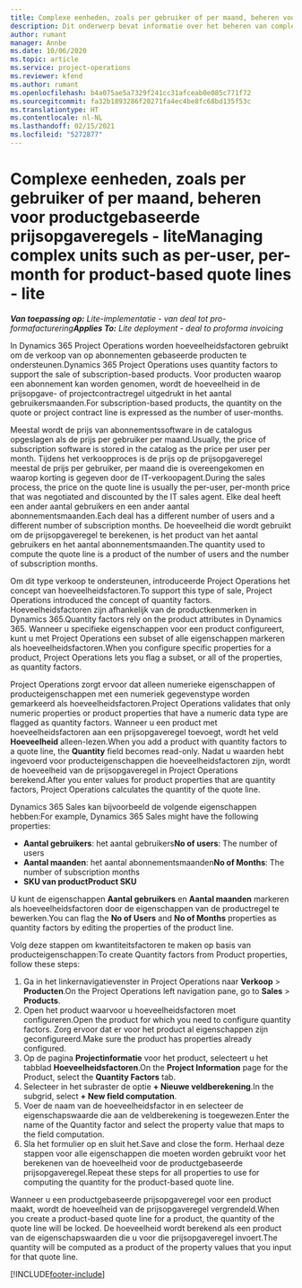 ```yaml
---
title: Complexe eenheden, zoals per gebruiker of per maand, beheren voor productgebaseerde prijsopgaveregels - lite
description: Dit onderwerp bevat informatie over het beheren van complexe eenheden voor productgebaseerde prijsopgaveregels.
author: rumant
manager: Annbe
ms.date: 10/06/2020
ms.topic: article
ms.service: project-operations
ms.reviewer: kfend
ms.author: rumant
ms.openlocfilehash: b4a075ae5a7329f241cc31afceab0e085c771f72
ms.sourcegitcommit: fa32b1893286f20271fa4ec4be8fc68bd135f53c
ms.translationtype: HT
ms.contentlocale: nl-NL
ms.lasthandoff: 02/15/2021
ms.locfileid: "5272877"
---
```

# <a name="managing-complex-units-such-as-per-user-per-month-for-product-based-quote-lines---lite"></a><span data-ttu-id="8a9a2-103">Complexe eenheden, zoals per gebruiker of per maand, beheren voor productgebaseerde prijsopgaveregels - lite</span><span class="sxs-lookup"><span data-stu-id="8a9a2-103">Managing complex units such as per-user, per-month for product-based quote lines - lite</span></span>

<span data-ttu-id="8a9a2-104">_**Van toepassing op:** Lite-implementatie - van deal tot pro-formafacturering_</span><span class="sxs-lookup"><span data-stu-id="8a9a2-104">_**Applies To:** Lite deployment - deal to proforma invoicing_</span></span>

<span data-ttu-id="8a9a2-105">In Dynamics 365 Project Operations worden hoeveelheidsfactoren gebruikt om de verkoop van op abonnementen gebaseerde producten te ondersteunen.</span><span class="sxs-lookup"><span data-stu-id="8a9a2-105">Dynamics 365 Project Operations uses quantity factors to support the sale of subscription-based products.</span></span> <span data-ttu-id="8a9a2-106">Voor producten waarop een abonnement kan worden genomen, wordt de hoeveelheid in de prijsopgave- of projectcontractregel uitgedrukt in het aantal gebruikersmaanden.</span><span class="sxs-lookup"><span data-stu-id="8a9a2-106">For subscription-based products, the quantity on the quote or project contract line is expressed as the number of user-months.</span></span>

<span data-ttu-id="8a9a2-107">Meestal wordt de prijs van abonnementssoftware in de catalogus opgeslagen als de prijs per gebruiker per maand.</span><span class="sxs-lookup"><span data-stu-id="8a9a2-107">Usually, the price of subscription software is stored in the catalog as the price per user per month.</span></span> <span data-ttu-id="8a9a2-108">Tijdens het verkoopproces is de prijs op de prijsopgaveregel meestal de prijs per gebruiker, per maand die is overeengekomen en waarop korting is gegeven door de IT-verkoopagent.</span><span class="sxs-lookup"><span data-stu-id="8a9a2-108">During the sales process, the price on the quote line is usually the per-user, per-month price that was negotiated and discounted by the IT sales agent.</span></span> <span data-ttu-id="8a9a2-109">Elke deal heeft een ander aantal gebruikers en een ander aantal abonnementsmaanden.</span><span class="sxs-lookup"><span data-stu-id="8a9a2-109">Each deal has a different number of users and a different number of subscription months.</span></span> <span data-ttu-id="8a9a2-110">De hoeveelheid die wordt gebruikt om de prijsopgaveregel te berekenen, is het product van het aantal gebruikers en het aantal abonnementsmaanden.</span><span class="sxs-lookup"><span data-stu-id="8a9a2-110">The quantity used to compute the quote line is a product of the number of users and the number of subscription months.</span></span>

<span data-ttu-id="8a9a2-111">Om dit type verkoop te ondersteunen, introduceerde Project Operations het concept van hoeveelheidsfactoren.</span><span class="sxs-lookup"><span data-stu-id="8a9a2-111">To support this type of sale, Project Operations introduced the concept of quantity factors.</span></span> <span data-ttu-id="8a9a2-112">Hoeveelheidsfactoren zijn afhankelijk van de productkenmerken in Dynamics 365.</span><span class="sxs-lookup"><span data-stu-id="8a9a2-112">Quantity factors rely on the product attributes in Dynamics 365.</span></span> <span data-ttu-id="8a9a2-113">Wanneer u specifieke eigenschappen voor een product configureert, kunt u met Project Operations een subset of alle eigenschappen markeren als hoeveelheidsfactoren.</span><span class="sxs-lookup"><span data-stu-id="8a9a2-113">When you configure specific properties for a product, Project Operations lets you flag a subset, or all of the properties, as quantity factors.</span></span>

<span data-ttu-id="8a9a2-114">Project Operations zorgt ervoor dat alleen numerieke eigenschappen of producteigenschappen met een numeriek gegevenstype worden gemarkeerd als hoeveelheidsfactoren.</span><span class="sxs-lookup"><span data-stu-id="8a9a2-114">Project Operations validates that only numeric properties or product properties that have a numeric data type are flagged as quantity factors.</span></span> <span data-ttu-id="8a9a2-115">Wanneer u een product met hoeveelheidsfactoren aan een prijsopgaveregel toevoegt, wordt het veld **Hoeveelheid** alleen-lezen.</span><span class="sxs-lookup"><span data-stu-id="8a9a2-115">When you add a product with quantity factors to a quote line, the **Quantity** field becomes read-only.</span></span> <span data-ttu-id="8a9a2-116">Nadat u waarden hebt ingevoerd voor producteigenschappen die hoeveelheidsfactoren zijn, wordt de hoeveelheid van de prijsopgaveregel in Project Operations berekend.</span><span class="sxs-lookup"><span data-stu-id="8a9a2-116">After you enter values for product properties that are quantity factors, Project Operations calculates the quantity of the quote line.</span></span>

<span data-ttu-id="8a9a2-117">Dynamics 365 Sales kan bijvoorbeeld de volgende eigenschappen hebben:</span><span class="sxs-lookup"><span data-stu-id="8a9a2-117">For example, Dynamics 365 Sales might have the following properties:</span></span>

- <span data-ttu-id="8a9a2-118">**Aantal gebruikers**: het aantal gebruikers</span><span class="sxs-lookup"><span data-stu-id="8a9a2-118">**No of users**: The number of users</span></span>
- <span data-ttu-id="8a9a2-119">**Aantal maanden**: het aantal abonnementsmaanden</span><span class="sxs-lookup"><span data-stu-id="8a9a2-119">**No of Months**: The number of subscription months</span></span>
- <span data-ttu-id="8a9a2-120">**SKU van product**</span><span class="sxs-lookup"><span data-stu-id="8a9a2-120">**Product SKU**</span></span>

<span data-ttu-id="8a9a2-121">U kunt de eigenschappen **Aantal gebruikers** en **Aantal maanden** markeren als hoeveelheidsfactoren door de eigenschappen van de productregel te bewerken.</span><span class="sxs-lookup"><span data-stu-id="8a9a2-121">You can flag the **No of Users** and **No of Months** properties as quantity factors by editing the properties of the product line.</span></span>

<span data-ttu-id="8a9a2-122">Volg deze stappen om kwantiteitsfactoren te maken op basis van producteigenschappen:</span><span class="sxs-lookup"><span data-stu-id="8a9a2-122">To create Quantity factors from Product properties, follow these steps:</span></span>

1. <span data-ttu-id="8a9a2-123">Ga in het linkernavigatievenster in Project Operations naar **Verkoop** > **Producten**.</span><span class="sxs-lookup"><span data-stu-id="8a9a2-123">On the Project Operations left navigation pane, go to **Sales** > **Products**.</span></span>
2. <span data-ttu-id="8a9a2-124">Open het product waarvoor u hoeveelheidsfactoren moet configureren.</span><span class="sxs-lookup"><span data-stu-id="8a9a2-124">Open the product for which you need to configure quantity factors.</span></span> <span data-ttu-id="8a9a2-125">Zorg ervoor dat er voor het product al eigenschappen zijn geconfigureerd.</span><span class="sxs-lookup"><span data-stu-id="8a9a2-125">Make sure the product has properties already configured.</span></span>
3. <span data-ttu-id="8a9a2-126">Op de pagina **Projectinformatie** voor het product, selecteert u het tabblad **Hoeveelheidsfactoren**.</span><span class="sxs-lookup"><span data-stu-id="8a9a2-126">On the **Project Information** page for the Product, select the **Quantity Factors** tab.</span></span>
4. <span data-ttu-id="8a9a2-127">Selecteer in het subraster de optie **+ Nieuwe veldberekening**.</span><span class="sxs-lookup"><span data-stu-id="8a9a2-127">In the subgrid, select **+ New field computation**.</span></span>
5. <span data-ttu-id="8a9a2-128">Voer de naam van de hoeveelheidsfactor in en selecteer de eigenschapswaarde die aan de veldberekening is toegewezen.</span><span class="sxs-lookup"><span data-stu-id="8a9a2-128">Enter the name of the Quantity factor and select the property value that maps to the field computation.</span></span>
6. <span data-ttu-id="8a9a2-129">Sla het formulier op en sluit het.</span><span class="sxs-lookup"><span data-stu-id="8a9a2-129">Save and close the form.</span></span> <span data-ttu-id="8a9a2-130">Herhaal deze stappen voor alle eigenschappen die moeten worden gebruikt voor het berekenen van de hoeveelheid voor de productgebaseerde prijsopgaveregel.</span><span class="sxs-lookup"><span data-stu-id="8a9a2-130">Repeat these steps for all properties to use for computing the quantity for the product-based quote line.</span></span>

<span data-ttu-id="8a9a2-131">Wanneer u een productgebaseerde prijsopgaveregel voor een product maakt, wordt de hoeveelheid van de prijsopgaveregel vergrendeld.</span><span class="sxs-lookup"><span data-stu-id="8a9a2-131">When you create a product-based quote line for a product, the quantity of the quote line will be locked.</span></span> <span data-ttu-id="8a9a2-132">De hoeveelheid wordt berekend als een product van de eigenschapswaarden die u voor die prijsopgaveregel invoert.</span><span class="sxs-lookup"><span data-stu-id="8a9a2-132">The quantity will be computed as a product of the property values that you input for that quote line.</span></span>


[!INCLUDE[footer-include](../../includes/footer-banner.md)]